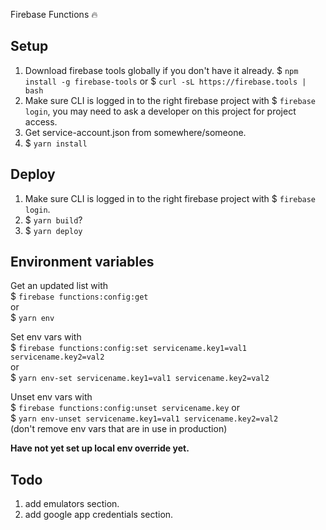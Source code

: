 Firebase Functions 🔥

## Setup

1. Download firebase tools globally if you don't have it already. $ `npm install -g firebase-tools` or $ `curl -sL https://firebase.tools | bash`
2. Make sure CLI is logged in to the right firebase project with $ `firebase login`, you may need to ask a developer on this project for project access.
3. Get service-account.json from somewhere/someone. 
4. $ `yarn install`

## Deploy

1. Make sure CLI is logged in to the right firebase project with $ `firebase login`.
2. $ `yarn build`?
3. $ `yarn deploy`

## Environment variables

Get an updated list with  
$ `firebase functions:config:get`  
or  
$ `yarn env` 

Set env vars with  
$ `firebase functions:config:set servicename.key1=val1 servicename.key2=val2`  
or  
$ `yarn env-set servicename.key1=val1 servicename.key2=val2`

Unset env vars with  
$ `firebase functions:config:unset servicename.key` 
or  
$ `yarn env-unset servicename.key1=val1 servicename.key2=val2`  
(don't remove env vars that are in use in production)

**Have not yet set up local env override yet.**

## Todo

1. add emulators section.
2. add google app credentials section.
